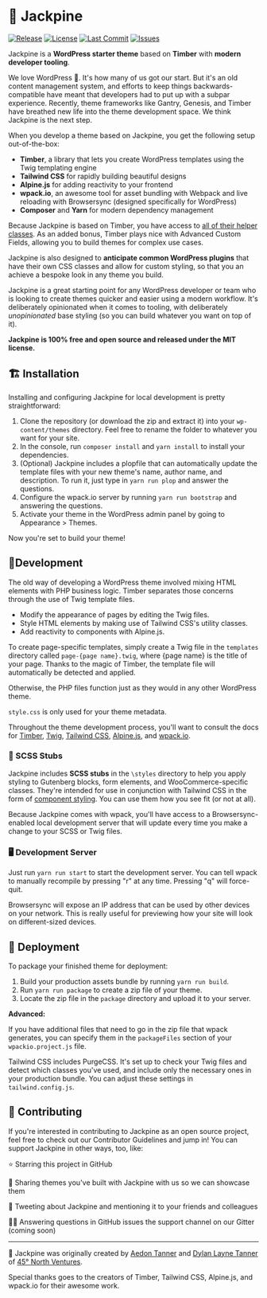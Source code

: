 # 🌲 Jackpine

[![Release](https://badgen.net/github/release/45-North-Ventures-LLC/jackpine/stable)](https://github.com/45-North-Ventures-LLC/jackpine/releases)
[![License](https://badgen.net/github/license/45-North-Ventures-LLC/jackpine)](https://github.com/45-North-Ventures-LLC/jackpine/blob/master/LICENSE)
[![Last Commit](https://badgen.net/github/last-commit/45-North-Ventures-LLC/jackpine/master?cache=300)](https://github.com/45-North-Ventures-LLC/jackpine/commits/master)
[![Issues](https://badgen.net/github/open-issues/45-North-Ventures-LLC/jackpine?cache=300)](https://github.com/45-North-Ventures-LLC/jackpine/issues)

Jackpine is a **WordPress starter theme** based on **Timber** with **modern developer tooling**.

We love WordPress 💖. It's how many of us got our start. But it's an old content management system, and efforts to keep things backwards-compatible have meant that developers had to put up with a subpar experience. Recently, theme frameworks like Gantry, Genesis, and Timber have breathed new life into the theme development space. We think Jackpine is the next step.

When you develop a theme based on Jackpine, you get the following setup out-of-the-box:

-   **Timber**, a library that lets you create WordPress templates using the Twig templating engine
-   **Tailwind CSS** for rapidly building beautiful designs
-   **Alpine.js** for adding reactivity to your frontend
-   **wpack.io**, an awesome tool for asset bundling with Webpack and live reloading with Browsersync (designed specifically for WordPress)
-   **Composer** and **Yarn** for modern dependency management

Because Jackpine is based on Timber, you have access to [all of their helper classes](https://timber.github.io/docs/reference/). As an added bonus, Timber plays nice with Advanced Custom Fields, allowing you to build themes for complex use cases.

Jackpine is also designed to **anticipate common WordPress plugins** that have their own CSS classes and allow for custom styling, so that you an achieve a bespoke look in any theme you build.

Jackpine is a great starting point for any WordPress developer or team who is looking to create themes quicker and easier using a modern workflow. It's deliberately opinionated when it comes to tooling, with deliberately _unopinionated_ base styling (so you can build whatever you want on top of it).

**Jackpine is 100% free and open source and released under the MIT license.**

## 🏗 Installation

Installing and configuring Jackpine for local development is pretty straightforward:

1. Clone the repository (or download the zip and extract it) into your `wp-content/themes` directory. Feel free to rename the folder to whatever you want for your site.
2. In the console, run `composer install` and `yarn install` to install your dependencies.
3. (Optional) Jackpine includes a plopfile that can automatically update the template files with your new theme's name, author name, and description. To run it, just type in `yarn run plop` and answer the questions.
4. Configure the wpack.io server by running `yarn run bootstrap` and answering the questions.
5. Activate your theme in the WordPress admin panel by going to Appearance > Themes.

Now you're set to build your theme!

## 🔨Development

The old way of developing a WordPress theme involved mixing HTML elements with PHP business logic. Timber separates those concerns through the use of Twig template files.

-   Modify the appearance of pages by editing the Twig files.
-   Style HTML elements by making use of Tailwind CSS's utility classes.
-   Add reactivity to components with Alpine.js.

To create page-specific templates, simply create a Twig file in the `templates` directory called `page-{page name}.twig`, where {page name} is the title of your page. Thanks to the magic of Timber, the template file will automatically be detected and applied.

Otherwise, the PHP files function just as they would in any other WordPress theme.

`style.css` is only used for your theme metadata.

Throughout the theme development process, you'll want to consult the docs for [Timber](https://timber.github.io/docs/), [Twig](https://twig.symfony.com/), [Tailwind CSS](https://tailwindcss.com/docs/installation), [Alpine.js](https://github.com/alpinejs/alpine), and [wpack.io](https://wpack.io/guides/).

### 🎨 SCSS Stubs

Jackpine includes **SCSS stubs** in the `\styles` directory to help you apply styling to Gutenberg blocks, form elements, and WooCommerce-specific classes. They're intended for use in conjunction with Tailwind CSS in the form of [component styling](https://tailwindcss.com/docs/extracting-components#keeping-things-composable). You can use them how you see fit (or not at all).

Because Jackpine comes with wpack, you'll have access to a Browsersync-enabled local development server that will update every time you make a change to your SCSS or Twig files.

### 🖥 Development Server

Just run `yarn run start` to start the development server. You can tell wpack to manually recompile by pressing "r" at any time. Pressing "q" will force-quit.

Browsersync will expose an IP address that can be used by other devices on your network. This is really useful for previewing how your site will look on different-sized devices.

## 🚀 Deployment

To package your finished theme for deployment:

1. Build your production assets bundle by running `yarn run build`.
2. Run `yarn run package` to create a zip file of your theme.
3. Locate the zip file in the `package` directory and upload it to your server.

**Advanced:**

If you have additional files that need to go in the zip file that wpack generates, you can specify them in the `packageFiles` section of your `wpackio.project.js` file.

Tailwind CSS includes PurgeCSS. It's set up to check your Twig files and detect which classes you've used, and include only the necessary ones in your production bundle. You can adjust these settings in `tailwind.config.js`.

## 💖 Contributing

If you're interested in contributing to Jackpine as an open source project, feel free to check out our Contributor Guidelines and jump in! You can support Jackpine in other ways, too, like:

⭐ Starring this project in GitHub

🤝 Sharing themes you've built with Jackpine with us so we can showcase them

🐥 Tweeting about Jackpine and mentioning it to your friends and colleagues

🧙‍♂️ Answering questions in GitHub issues the support channel on our Gitter (coming soon)

---

🌲 Jackpine was originally created by [Aedon Tanner](https://github.com/aedontanner) and [Dylan Layne Tanner](https://twitter.com/DylanLTanner) of [45° North Ventures](https://www.45northventures.com/).

Special thanks goes to the creators of Timber, Tailwind CSS, Alpine.js, and wpack.io for their awesome work.

